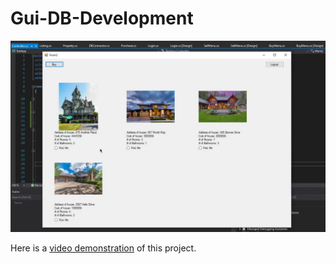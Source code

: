 # Gui-DB-Development

![alt text](https://raw.githubusercontent.com/skullbelow/Gui-DB-Development/main/DemoPic.png)

Here is a <a href="https://augustauniversity.app.box.com/s/8ix2r8t0ay1d1ppidujy2jp8cezw1rwt" target="_blank">video demonstration</a> of this project.
